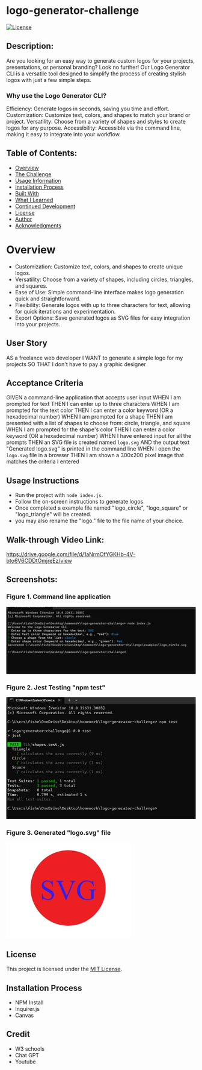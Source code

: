 # logo-generator-challenge

[![License](https://img.shields.io/badge/License-MIT-blue.svg)](https://opensource.org/licenses/MIT)

## Description:
Are you looking for an easy way to generate custom logos for your projects, presentations, or personal branding? Look no further! Our Logo Generator CLI is a versatile tool designed to simplify the process of creating stylish logos with just a few simple steps.
### Why use the Logo Generator CLI?
Efficiency: Generate logos in seconds, saving you time and effort.
Customization: Customize text, colors, and shapes to match your brand or project.
Versatility: Choose from a variety of shapes and styles to create logos for any purpose.
Accessibility: Accessible via the command line, making it easy to integrate into your workflow.

## Table of Contents:
- [Overview](#Overview)
- [The Challenge](#The-Challenge)
- [Usage Information](#Usage-Information)
- [Installation Process](#Installation-Process)
- [Built With](#Built-With)
- [What I Learned](#What-I-Learned)
- [Continued Development](#Continued-Development)
- [License](#License)
- [Author](#Author)
- [Acknowledgments](#Acknowledgments)

# Overview
- Customization: Customize text, colors, and shapes to create unique logos.
- Versatility: Choose from a variety of shapes, including circles, triangles, and squares.
- Ease of Use: Simple command-line interface makes logo generation quick and straightforward.
- Flexibility: Generate logos with up to three characters for text, allowing for quick iterations and experimentation.
- Export Options: Save generated logos as SVG files for easy integration into your projects.


## User Story
AS a freelance web developer
I WANT to generate a simple logo for my projects
SO THAT I don't have to pay a graphic designer

## Acceptance Criteria
GIVEN a command-line application that accepts user input
WHEN I am prompted for text
THEN I can enter up to three characters
WHEN I am prompted for the text color
THEN I can enter a color keyword (OR a hexadecimal number)
WHEN I am prompted for a shape
THEN I am presented with a list of shapes to choose from: circle, triangle, and square
WHEN I am prompted for the shape's color
THEN I can enter a color keyword (OR a hexadecimal number)
WHEN I have entered input for all the prompts
THEN an SVG file is created named `logo.svg`
AND the output text "Generated logo.svg" is printed in the command line
WHEN I open the `logo.svg` file in a browser
THEN I am shown a 300x200 pixel image that matches the criteria I entered


## Usage Instructions
- Run the project with `node index.js`.
- Follow the on-screen instructions to generate logos.
- Once completed a example file named "logo_circle", "logo_square" or "logo_triangle" will be created.
- you may also rename the "logo." file to the file name of your choice.

## Walk-through Video Link:

https://drive.google.com/file/d/1aNrmOfYGKHb-4V-bto6V6CDDtOmjreEz/view


## Screenshots:

### Figure 1. Command line application

![Example CLI](images/command.line.app.png)


### Figure 2. Jest Testing "npm test"

![Example Test](images/shapes.test.png)


### Figure 3. Generated "logo.svg" file

![Example Logo](images/logo.jpg)


## License

This project is licensed under the [MIT License](LICENSE).


## Installation Process
- NPM Install
- Inquirer.js
- Canvas

## Credit
- W3 schools
- Chat GPT
- Youtube
